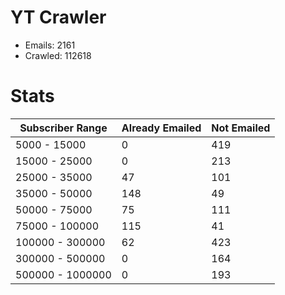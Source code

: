 # YT Crawler
- Emails: 2161
- Crawled: 112618

# Stats
| Subscriber Range  | Already Emailed | Not Emailed |
|-------|-------|-------|
| 5000 - 15000 | 0 | 419 |
| 15000 - 25000 | 0 | 213 |
| 25000 - 35000 | 47 | 101 |
| 35000 - 50000 | 148 | 49 |
| 50000 - 75000 | 75 | 111 |
| 75000 - 100000 | 115 | 41 |
| 100000 - 300000 | 62 | 423 |
| 300000 - 500000 | 0 | 164 |
| 500000 - 1000000 | 0 | 193 |
